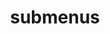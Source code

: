 ---
layout: page
title: submenus
nav: true
nav_order: 6
dropdown: true
children: 
    - title: youtube
      permalink: https://youtube.ckodser.ir/login
    - title: divider
    - title: decaf compiler
      permalink: https://decaf-compiler.ckodser.ir
---